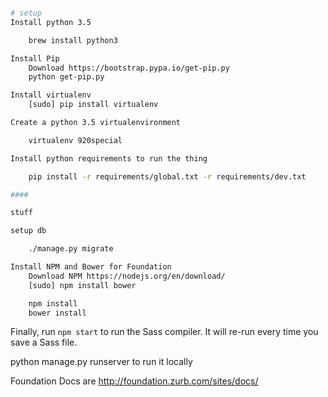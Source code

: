 ```bash

# setup
Install python 3.5

    brew install python3

Install Pip
	Download https://bootstrap.pypa.io/get-pip.py
	python get-pip.py

Install virtualenv
	[sudo] pip install virtualenv

Create a python 3.5 virtualenvironment

    virtualenv 920special

Install python requirements to run the thing

    pip install -r requirements/global.txt -r requirements/dev.txt

####

stuff

setup db

    ./manage.py migrate

Install NPM and Bower for Foundation
	Download NPM https://nodejs.org/en/download/
	[sudo] npm install bower

	npm install
	bower install
```

Finally, run `npm start` to run the Sass compiler. It will re-run every time you save a Sass file.

python manage.py runserver to run it locally

Foundation Docs are http://foundation.zurb.com/sites/docs/
